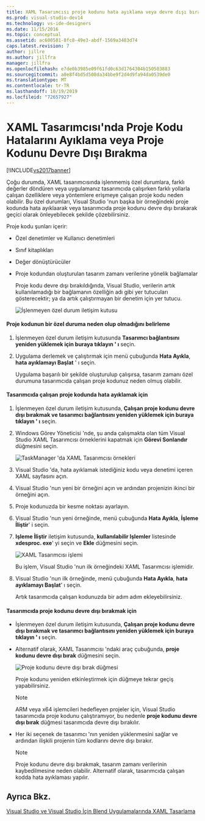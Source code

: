 ```yaml
---
title: XAML Tasarımcısı proje kodunu hata ayıklama veya devre dışı bırakma | Microsoft Docs
ms.prod: visual-studio-dev14
ms.technology: vs-ide-designers
ms.date: 11/15/2016
ms.topic: conceptual
ms.assetid: ac600581-8fc8-49e3-abdf-1569a3483d74
caps.latest.revision: 7
author: jillre
ms.author: jillfra
manager: jillfra
ms.openlocfilehash: e7de0b3985e09f61fd0c63d1764304b150503883
ms.sourcegitcommit: a8e8f4bd5d508da34bbe9f2d4d9fa94da0539de0
ms.translationtype: MT
ms.contentlocale: tr-TR
ms.lasthandoff: 10/19/2019
ms.locfileid: "72657927"
---
```

# <a name="debugging-or-disabling-project-code-in-xaml-designer"></a>XAML Tasarımcısı'nda Proje Kodu Hatalarını Ayıklama veya Proje Kodunu Devre Dışı Bırakma
[!INCLUDE[vs2017banner](../includes/vs2017banner.md)]

Çoğu durumda, XAML tasarımcısında işlenmemiş özel durumlara, farklı değerler döndüren veya uygulamanız tasarımcıda çalışırken farklı yollarla çalışan özelliklere veya yöntemlere erişmeye çalışan proje kodu neden olabilir. Bu özel durumları, Visual Studio 'nun başka bir örneğindeki proje kodunda hata ayıklaarak veya tasarımcıda proje kodunu devre dışı bırakarak geçici olarak önleyebilecek şekilde çözebilirsiniz.

 Proje kodu şunları içerir:

- Özel denetimler ve Kullanıcı denetimleri

- Sınıf kitaplıkları

- Değer dönüştürücüler

- Proje kodundan oluşturulan tasarım zamanı verilerine yönelik bağlamalar

  Proje kodu devre dışı bırakıldığında, Visual Studio, verilerin artık kullanılamadığı bir bağlamanın özelliğin adı gibi yer tutucuları gösterecektir; ya da artık çalıştırmayan bir denetim için yer tutucu.

  ![İşlenmeyen özel durum iletişim kutusu](../designers/media/xaml-unhandledexception.png "XAML_UnhandledException")

#### <a name="to-determine-if-project-code-is-causing-an-exception"></a>Proje kodunun bir özel duruma neden olup olmadığını belirleme

1. İşlenmeyen özel durum iletişim kutusunda **Tasarımcı bağlantısını yeniden yüklemek için buraya tıklayın ' ı** seçin.

2. Uygulama derlemek ve çalıştırmak için menü çubuğunda **Hata Ayıkla**, **hata ayıklamayı Başlat** ' ı seçin.

     Uygulama başarılı bir şekilde oluşturulup çalışırsa, tasarım zamanı özel durumuna tasarımcıda çalışan proje kodunuz neden olmuş olabilir.

#### <a name="to-debug-project-code-running-in-the-designer"></a>Tasarımcıda çalışan proje kodunda hata ayıklamak için

1. İşlenmeyen özel durum iletişim kutusunda, **Çalışan proje kodunu devre dışı bırakmak ve tasarımcı bağlantısını yeniden yüklemek için buraya tıklayın ' ı** seçin.

2. Windows Görev Yöneticisi 'nde, şu anda çalışmakta olan tüm Visual Studio XAML Tasarımcısı örneklerini kapatmak için **Görevi Sonlandır** düğmesini seçin.

     ![TaskManager 'da XAML Tasarımcısı örnekleri](../designers/media/xaml-taskmanager.png "XAML_TaskManager")

3. Visual Studio 'da, hata ayıklamak istediğiniz kodu veya denetimi içeren XAML sayfasını açın.

4. Visual Studio 'nun yeni bir örneğini açın ve ardından projenizin ikinci bir örneğini açın.

5. Proje kodunuzda bir kesme noktası ayarlayın.

6. Visual Studio 'nun yeni örneğinde, menü çubuğunda **Hata Ayıkla**, **İşleme İliştir**' i seçin.

7. **Işleme İliştir** iletişim kutusunda, **kullanılabilir Işlemler** listesinde **xdesproc. exe**' yi seçin ve **Ekle** düğmesini seçin.

     ![XAML Tasarımcısı işlemi](../designers/media/xaml-attach.png "XAML_Attach")

     Bu işlem, Visual Studio 'nun ilk örneğindeki XAML Tasarımcısı işlemidir.

8. Visual Studio 'nun ilk örneğinde, menü çubuğunda **Hata Ayıkla**, **hata ayıklamayı Başlat**' ı seçin.

     Artık tasarımcıda çalışan kodunuzda bir adım adım ekleyebilirsiniz.

#### <a name="to-disable-project-code-in-the-designer"></a>Tasarımcıda proje kodunu devre dışı bırakmak için

- İşlenmeyen özel durum iletişim kutusunda, **Çalışan proje kodunu devre dışı bırakmak ve tasarımcı bağlantısını yeniden yüklemek için buraya tıklayın ' ı** seçin.

- Alternatif olarak, XAML Tasarımcısı 'ndaki araç çubuğunda, **proje kodunu devre dışı bırak** düğmesini seçin.

     ![Proje kodunu devre dışı bırak düğmesi](../designers/media/xaml-disablecode.png "XAML_DisableCode")

     Proje kodunu yeniden etkinleştirmek için düğmeye tekrar geçiş yapabilirsiniz.

    > [!NOTE]
    > ARM veya x64 işlemcileri hedefleyen projeler için, Visual Studio tasarımcıda proje kodunu çalıştıramıyor, bu nedenle **proje kodunu devre dışı bırak** düğmesi tasarımcıda devre dışı bırakılır.

- Her iki seçenek de tasarımcı 'nın yeniden yüklenmesini sağlar ve ardından ilişkili projenin tüm kodlarını devre dışı bırakır.

    > [!NOTE]
    > Proje kodunu devre dışı bırakmak, tasarım zamanı verilerinin kaybedilmesine neden olabilir. Alternatif olarak, tasarımcıda çalışan kodda hata ayıklaması yapılır.

## <a name="see-also"></a>Ayrıca Bkz.
 [Visual Studio ve Visual Studio İçin Blend Uygulamalarında XAML Tasarlama](../designers/designing-xaml-in-visual-studio.md)
